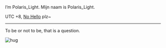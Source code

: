 I’m Polaris_Light. Mijn naam is Polaris_Light.

UTC +8, [No Hello](https://nohello.net/) plz~

---

To be or not to be, that is a question.

![hug](http://huggle.jdf2.org/sig/PolarisLight.png)
